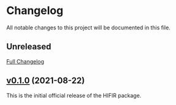 # Changelog #

All notable changes to this project will be documented in this file.

## Unreleased ##

[Full Changelog](https://github.com/hifirworks/hifir/compare/v0.1.0...HEAD)

## [v0.1.0](https://github.com/hifirworks/hifir/releases/tag/v0.1.0) (2021-08-22) ##

This is the initial official release of the HIFIR package.
